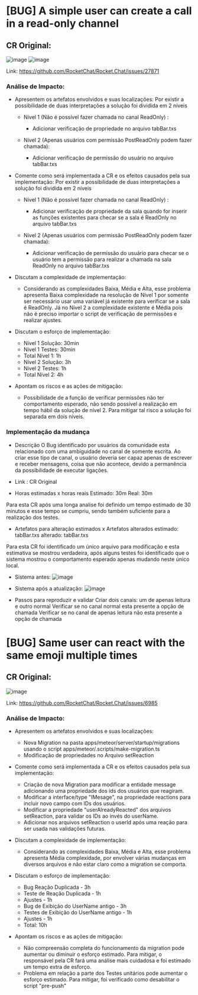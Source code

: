 # [BUG] A simple user can create a call in a read-only channel
## CR Original:
![image](https://user-images.githubusercontent.com/55411281/224194465-25b570ca-f86d-486f-80e0-98fe412b8590.png)
![image](https://user-images.githubusercontent.com/55411281/224194535-f801fc55-1585-4114-84f7-4eeb1c699b7f.png)


Link: https://github.com/RocketChat/Rocket.Chat/issues/27871


### Análise de Impacto:
- Apresentem os artefatos envolvidos e suas localizações: 
Por existir a possibilidade de duas interpretações a solução foi dividida em 2 níveis

  - Nível 1 (Não é possível fazer chamada no canal ReadOnly) :
    - Adicionar verificação de propriedade no arquivo tabBar.txs
 
  - Nível 2 (Apenas usuários com permissão PostReadOnly podem fazer chamada):
    - Adicionar verificação de permissão do usuário no arquivo tabBar.txs

- Comente como será implementada a CR e os efeitos causados pela sua implementação:
Por existir a possibilidade de duas interpretações a solução foi dividida em 2 níveis

  - Nível 1 (Não é possível fazer chamada no canal ReadOnly) :
    - Adicionar verificação de propriedade da sala quando for inserir as funções existentes para checar se a sala é ReadOnly no arquivo tabBar.txs
 
  - Nível 2 (Apenas usuários com permissão PostReadOnly podem fazer chamada):
    - Adicionar verificação de permissão do usuário para checar se o usuário tem a permissão para realizar a chamada na sala ReadOnly no arquivo tabBar.txs

- Discutam a complexidade de implementação:
  -  Considerando as complexidades Baixa, Média e Alta, esse problema apresenta Baixa complexidade na resolução de Nível 1 por somente ser necessário usar uma variável já existente para verificar se a sala é ReadOnly.  Já no Nível 2 a complexidade existente é Média pois não é preciso importar o script de verificação de permissões e realizar ajustes. 

- Discutam o esforço de implementação:
  - Nível 1 Solução: 30min
  - Nível 1 Testes: 30min
  - Total Nível 1: 1h
  - Nível 2 Solução: 3h
  - Nível 2 Testes: 1h
  - Total Nível 2: 4h

- Apontam os riscos e as ações de mitigação:
  - Possibilidade de a função de verificar permissões não ter comportamento esperado, não sendo possível a realização em tempo hábil da solução de nível 2. Para mitigar tal risco a solução foi separada em dois níveis.

### Implementação da mudança 

- Descrição
O Bug identificado por usuários da comunidade esta relacionado com uma ambiguidade no canal de somente escrita. Ao criar esse tipo de canal, o usuário deveria ser capaz apenas de escrever e receber mensagens, coisa que não acontece, devido a permanência da possibilidade de executar ligações.

- Link : CR Original

- Horas estimadas x horas reais
  Estimado: 30m
  Real: 30m

Para esta CR após uma longa analise foi definido um tempo estimado de 30 minutos e esse tempo se cumpriu, sendo também suficiente para a realização dos testes.

- Artefatos para alteração estimados x Artefatos alterados
  estimado: tabBar.txs
  alterado: tabBar.txs

Para esta CR foi identificado um único arquivo para modificação e esta estimativa se mostrou verdadeira, após alguns testes foi identificado que o sistema mostrou o comportamento esperado apenas mudando neste único local.

- Sistema antes:
![image](https://user-images.githubusercontent.com/71401796/234149555-d9925e79-0a32-45b4-abc3-3507d15b6dcd.png)

- Sistema após a atualização:
![image](https://user-images.githubusercontent.com/71401796/234150466-409a1b5e-f1ba-4e10-9ec4-52af206ce6c0.png)

- Passos para reproduzir e validar
  Criar dois canais: um de apenas leitura e outro normal
  Verificar se no canal normal esta presente a opção de chamada
  Verificar se no canal de apenas leitura não esta presente a opção de chamada



# [BUG] Same user can react with the same emoji multiple times

## CR Original:
![image](https://user-images.githubusercontent.com/55411281/224191441-73d0e182-26f0-4c64-b57a-a60d1531638c.png)

Link: https://github.com/RocketChat/Rocket.Chat/issues/6985 

### Análise de Impacto:
- Apresentem os artefatos envolvidos e suas localizações: 
  - Nova Migration na pasta apps/meteor/server/startup/migrations usando o script apps/meteor/.scripts/make-migration.ts 
  - Modificação de propriedades no Arquivo setReaction

- Comente como será implementada a CR e os efeitos causados pela sua
implementação:

  - Criação de nova Migration para modificar a entidade message adicionando uma propriedade dos ids dos usuários que reagiram.
  -  Modificar a interface/type "IMesage", na propriedade reactions para incluir novo campo com IDs dos usuários.
  - Modificar a propriedade "userAlreadyReacted" dos arquivos setReaction, para validar os IDs ao invés do userName.
  - Adicionar nos arquivos setReaction o userId após uma reação para ser usada nas validações futuras.

- Discutam a complexidade de implementação:
  -  Considerando as complexidades Baixa, Média e Alta, esse problema apresenta Média complexidade, por envolver várias mudanças em diversos arquivos e não estar claro como a migration se comporta. 

- Discutam o esforço de implementação:

  - Bug Reação Duplicada - 3h 
  - Teste de Reação Duplicada - 1h
  - Ajustes - 1h
  - Bug de Exibição do UserName antigo - 3h
  - Testes de Exibição do UserName antigo - 1h
  - Ajustes - 1h
  - Total: 10h

- Apontam os riscos e as ações de mitigação:
  - Não compreensão completa do funcionamento da migration pode aumentar ou diminuir o esforço estimado. Para mitigar, o responsável pela CR fará uma análise mais cuidadosa e foi estimado um tempo extra de esforço.
  - Problema em relação a parte dos Testes unitários pode aumentar o esforço estimado. Para mitigar, foi verificado como desabilitar o script "pre-push"